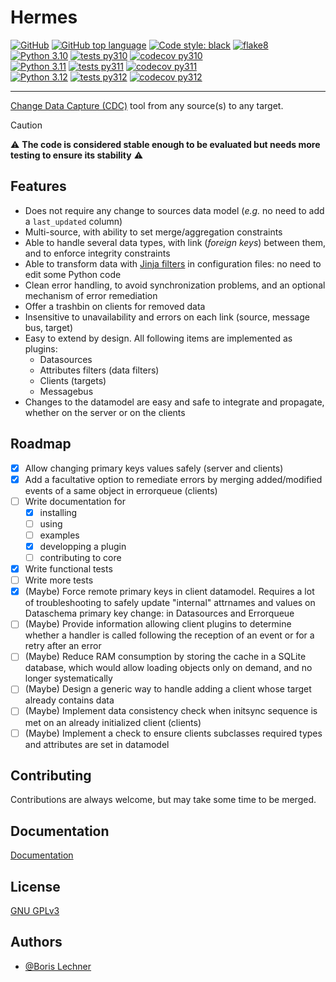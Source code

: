 # Hermes

[![GitHub](https://img.shields.io/github/license/DSIN-INSA-Strasbourg/Hermes)](https://github.com/DSIN-INSA-Strasbourg/Hermes/blob/main/LICENSE)
[![GitHub top language](https://img.shields.io/github/languages/top/DSIN-INSA-Strasbourg/Hermes)](https://www.python.org/)
[![Code style: black](https://img.shields.io/badge/code%20style-black-000000.svg)](https://github.com/psf/black)
[![flake8](https://dsin-insa-strasbourg.github.io/Hermes/badges/flake8.svg)](https://dsin-insa-strasbourg.github.io/Hermes/flake8_report/)  
[![Python 3.10](https://img.shields.io/badge/python-3.10-blue)](https://www.python.org/downloads/release/python-3100/)
[![tests py310](https://dsin-insa-strasbourg.github.io/Hermes/badges/tests_py310.svg)](https://dsin-insa-strasbourg.github.io/Hermes/tests_reports/hermes_tests_py310.html)
[![codecov py310](https://dsin-insa-strasbourg.github.io/Hermes/badges/coverage_py310.svg)](https://dsin-insa-strasbourg.github.io/Hermes/coverage_report_py310/)  
[![Python 3.11](https://img.shields.io/badge/python-3.11-blue)](https://www.python.org/downloads/release/python-3110/)
[![tests py311](https://dsin-insa-strasbourg.github.io/Hermes/badges/tests_py311.svg)](https://dsin-insa-strasbourg.github.io/Hermes/tests_reports/hermes_tests_py311.html)
[![codecov py311](https://dsin-insa-strasbourg.github.io/Hermes/badges/coverage_py311.svg)](https://dsin-insa-strasbourg.github.io/Hermes/coverage_report_py311/)  
[![Python 3.12](https://img.shields.io/badge/python-3.12-blue)](https://www.python.org/downloads/release/python-3120/)
[![tests py312](https://dsin-insa-strasbourg.github.io/Hermes/badges/tests_py312.svg)](https://dsin-insa-strasbourg.github.io/Hermes/tests_reports/hermes_tests_py312.html)
[![codecov py312](https://dsin-insa-strasbourg.github.io/Hermes/badges/coverage_py312.svg)](https://dsin-insa-strasbourg.github.io/Hermes/coverage_report_py312/)

---

[Change Data Capture (CDC)](https://medium.com/event-driven-utopia/a-gentle-introduction-to-event-driven-change-data-capture-683297625f9b) tool from any source(s) to any target.

> [!CAUTION]
> :warning: **The code is considered stable enough to be evaluated but needs more testing to ensure its stability** :warning:

## Features

- Does not require any change to sources data model (*e.g.* no need to add a `last_updated` column)
- Multi-source, with ability to set merge/aggregation constraints
- Able to handle several data types, with link (*foreign keys*) between them, and to enforce integrity constraints
- Able to transform data with [Jinja filters](https://jinja.palletsprojects.com/en/3.1.x/templates/#filters) in configuration files: no need to edit some Python code
- Clean error handling, to avoid synchronization problems, and an optional mechanism of error remediation
- Offer a trashbin on clients for removed data
- Insensitive to unavailability and errors on each link (source, message bus, target)
- Easy to extend by design. All following items are implemented as plugins:
  - Datasources
  - Attributes filters (data filters)
  - Clients (targets)
  - Messagebus
- Changes to the datamodel are easy and safe to integrate and propagate, whether on the server or on the clients

## Roadmap

- [x] Allow changing primary keys values safely (server and clients)
- [x] Add a facultative option to remediate errors by merging added/modified events of a same object in errorqueue (clients)
- [ ] Write documentation for
  - [x] installing
  - [ ] using
  - [ ] examples
  - [x] developping a plugin
  - [ ] contributing to core
- [x] Write functional tests
- [ ] Write more tests
- [x] (Maybe) Force remote primary keys in client datamodel. Requires a lot of troubleshooting to safely update "internal" attrnames and values on Dataschema primary key change: in Datasources and Errorqueue
- [ ] (Maybe) Provide information allowing client plugins to determine whether a handler is called following the reception of an event or for a retry after an error
- [ ] (Maybe) Reduce RAM consumption by storing the cache in a SQLite database, which would allow loading objects only on demand, and no longer systematically
- [ ] (Maybe) Design a generic way to handle adding a client whose target already contains data
- [ ] (Maybe) Implement data consistency check when initsync sequence is met on an already initialized client (clients)
- [ ] (Maybe) Implement a check to ensure clients subclasses required types and attributes are set in datamodel

## Contributing

Contributions are always welcome, but may take some time to be merged.

## Documentation

[Documentation](https://hermes.insa-strasbourg.fr/)

## License

[GNU GPLv3](https://choosealicense.com/licenses/gpl-3.0/)

## Authors

- [@Boris Lechner](https://github.com/orgs/DSIN-INSA-Strasbourg/people/Boris-INSA)
